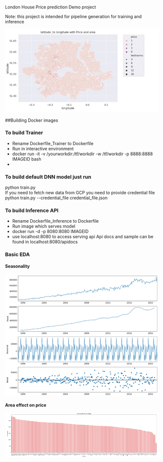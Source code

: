 London House Price prediction Demo project

Note: this project is intended for pipeline generation for training and inference 

![Alt text](eda_images/london_eda3.png?raw=true "London House Prices")

##Building Docker images
### To build Trainer 
* Rename  Dockerfile_Trainer to Dockerfile
* Run in interactive environment
* docker run -it -v /yourworkdir:/tf/workdir -w /tf/workdir -p 8888:8888  IMAGEID bash
*
### To build default DNN model just run
python train.py  
If you need to fetch new data from GCP you need to provide credential file
python train.py --credential_file credential_file.json 


### To build Inference API
* Rename  Dockerfile_Inference to Dockerfile
* Run image which serves model 
* docker run -d -p 8080:8080 IMAGEID
* use localhost:8080 to access serving api
Api docs and sample can be found in localhost:8080/apidocs

### Basic EDA
#### Seasonality
![Alt text](eda_images/london_eda1.png?raw=true "Seasonality")
#### Area effect on price
![Alt text](eda_images/london_eda2.png?raw=true "Area effect on price")
